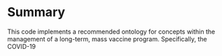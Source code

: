 # Summary
This code implements a recommended ontology for concepts within the management of a long-term, mass vaccine program. Specifically, the COVID-19 